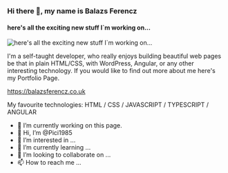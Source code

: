 ### Hi there 👋, my name is Balazs Ferencz 
#### here's all the exciting new stuff I`m working on...
![here's all the exciting new stuff I`m working on...](https://pbs.twimg.com/profile_banners/1381475605259112450/1632119694/1500x500)

I'm a self-taught developer, who really enjoys building beautiful web pages be that in plain HTML/CSS, with WordPress, Angular, or any other interesting technology.  If you would like to find out more about me here's my Portfolio Page. 

https://balazsferencz.co.uk   

My favourite technologies: HTML / CSS / JAVASCRIPT / TYPESCRIPT / ANGULAR 

- 🔭 I’m currently working on this page. 
- 👋 Hi, I’m @Pici1985
- 👀 I’m interested in ...
- 🌱 I’m currently learning ...
- 💞️ I’m looking to collaborate on ...
- 📫 How to reach me ...






